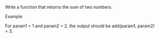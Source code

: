 
Write a function that returns the sum of two numbers.

Example

For param1 = 1 and param2 = 2, the output should be
add(param1, param2) = 3.
